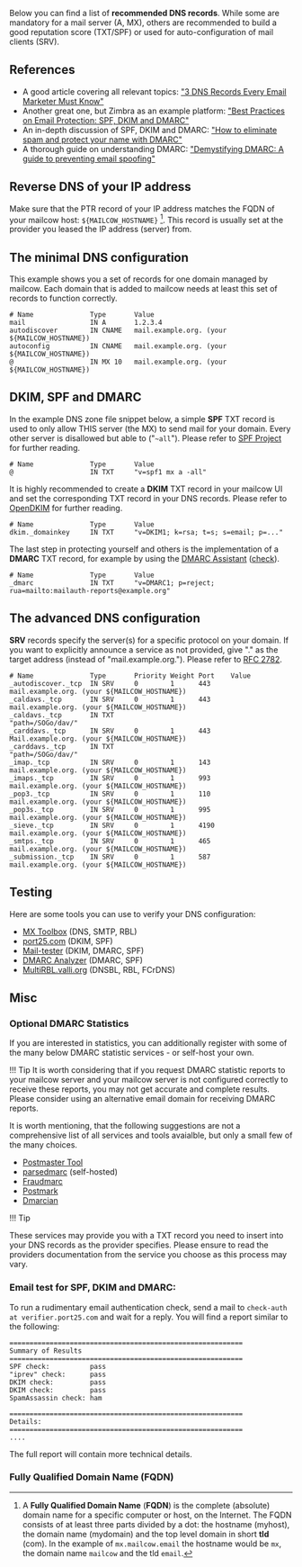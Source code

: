 Below you can find a list of **recommended DNS records**. While some are mandatory for a mail server (A, MX), others are recommended to build a good reputation score (TXT/SPF) or used for auto-configuration of mail clients (SRV).

## References

- A good article covering all relevant topics:
  ["3 DNS Records Every Email Marketer Must Know"](https://www.rackaid.com/blog/email-dns-records)
- Another great one, but Zimbra as an example platform:
  ["Best Practices on Email Protection: SPF, DKIM and DMARC"](https://wiki.zimbra.com/wiki/Best_Practices_on_Email_Protection:_SPF,_DKIM_and_DMARC)
- An in-depth discussion of SPF, DKIM and DMARC:
  ["How to eliminate spam and protect your name with DMARC"](https://www.skelleton.net/2015/03/21/how-to-eliminate-spam-and-protect-your-name-with-dmarc/)
- A thorough guide on understanding DMARC:
["Demystifying DMARC: A guide to preventing email spoofing"](https://seanthegeek.net/459/demystifying-dmarc/)


## Reverse DNS of your IP address

Make sure that the PTR record of your IP address matches the FQDN of your mailcow host: `${MAILCOW_HOSTNAME}` [^1]. This record is usually set at the provider you leased the IP address (server) from.

## The minimal DNS configuration

This example shows you a set of records for one domain managed by mailcow. Each domain that is added to mailcow needs at least this set of records to function correctly.

```
# Name              Type       Value
mail                IN A       1.2.3.4
autodiscover        IN CNAME   mail.example.org. (your ${MAILCOW_HOSTNAME})
autoconfig          IN CNAME   mail.example.org. (your ${MAILCOW_HOSTNAME})
@                   IN MX 10   mail.example.org. (your ${MAILCOW_HOSTNAME})
```

## DKIM, SPF and DMARC

In the example DNS zone file snippet below, a simple **SPF** TXT record is used to only allow THIS server (the MX) to send mail for your domain. Every other server is disallowed but able to ("`~all`"). Please refer to [SPF Project](http://www.open-spf.org/) for further reading.

```
# Name              Type       Value
@                   IN TXT     "v=spf1 mx a -all"
```

It is highly recommended to create a **DKIM** TXT record in your mailcow UI and set the corresponding TXT record in your DNS records. Please refer to [OpenDKIM](http://www.opendkim.org) for further reading.

```
# Name              Type       Value
dkim._domainkey     IN TXT     "v=DKIM1; k=rsa; t=s; s=email; p=..."
```

The last step in protecting yourself and others is the implementation of a **DMARC** TXT record, for example by using the [DMARC Assistant](http://www.kitterman.com/dmarc/assistant.html) ([check](https://dmarcian.com/dmarc-inspector/google.com)).

```
# Name              Type       Value
_dmarc              IN TXT     "v=DMARC1; p=reject; rua=mailto:mailauth-reports@example.org"
```

## The advanced DNS configuration

**SRV** records specify the server(s) for a specific protocol on your domain. If you want to explicitly announce a service as not provided, give "." as the target address (instead of "mail.example.org."). Please refer to [RFC 2782](https://tools.ietf.org/html/rfc2782).

```
# Name              Type       Priority Weight Port    Value
_autodiscover._tcp  IN SRV     0        1      443      mail.example.org. (your ${MAILCOW_HOSTNAME})
_caldavs._tcp       IN SRV     0        1      443      mail.example.org. (your ${MAILCOW_HOSTNAME})
_caldavs._tcp       IN TXT                              "path=/SOGo/dav/"
_carddavs._tcp      IN SRV     0        1      443      Mail.example.org. (your ${MAILCOW_HOSTNAME})
_carddavs._tcp      IN TXT                              "path=/SOGo/dav/"
_imap._tcp          IN SRV     0        1      143      mail.example.org. (your ${MAILCOW_HOSTNAME})
_imaps._tcp         IN SRV     0        1      993      mail.example.org. (your ${MAILCOW_HOSTNAME})
_pop3._tcp          IN SRV     0        1      110      mail.example.org. (your ${MAILCOW_HOSTNAME})
_pop3s._tcp         IN SRV     0        1      995      mail.example.org. (your ${MAILCOW_HOSTNAME})
_sieve._tcp         IN SRV     0        1      4190     mail.example.org. (your ${MAILCOW_HOSTNAME})
_smtps._tcp         IN SRV     0        1      465      mail.example.org. (your ${MAILCOW_HOSTNAME})
_submission._tcp    IN SRV     0        1      587      mail.example.org. (your ${MAILCOW_HOSTNAME})
```

## Testing

Here are some tools you can use to verify your DNS configuration:

- [MX Toolbox](https://mxtoolbox.com/SuperTool.aspx) (DNS, SMTP, RBL)
- [port25.com](https://www.port25.com/dkim-wizard/) (DKIM, SPF)
- [Mail-tester](https://www.mail-tester.com/) (DKIM, DMARC, SPF)
- [DMARC Analyzer](https://www.dmarcanalyzer.com/spf/checker/) (DMARC, SPF)
- [MultiRBL.valli.org](http://multirbl.valli.org/) (DNSBL, RBL, FCrDNS)

## Misc

### Optional DMARC Statistics

If you are interested in statistics, you can additionally register with some of the many below DMARC statistic services - or self-host your own.

!!! Tip
It is worth considering that if you request DMARC statistic reports to your mailcow server and your mailcow server is not configured correctly to receive these reports, you may not get accurate and complete results. Please consider using an alternative email domain for receiving DMARC reports.

It is worth mentioning, that the following suggestions are not a comprehensive list of all services and tools avaialble, but only a small few of the many choices.

- [Postmaster Tool](https://gmail.com/postmaster)
- [parsedmarc](https://github.com/domainaware/parsedmarc) (self-hosted)
- [Fraudmarc](https://fraudmarc.com/)
- [Postmark](https://dmarc.postmarkapp.com)
- [Dmarcian](https://dmarcian.com/)

!!! Tip

These services may provide you with a TXT record you need to insert into your DNS records as the provider specifies. Please ensure to read the providers documentation from the service you choose as this process may vary.

### Email test for SPF, DKIM and DMARC:

To run a rudimentary email authentication check, send a mail to `check-auth at verifier.port25.com` and wait for a reply. You will find a report similar to the following:

```
==========================================================
Summary of Results
==========================================================
SPF check:          pass
"iprev" check:      pass
DKIM check:         pass
DKIM check:         pass
SpamAssassin check: ham

==========================================================
Details:
==========================================================
....
```

The full report will contain more technical details.


### Fully Qualified Domain Name (FQDN)

[^1]: A **Fully Qualified Domain Name** (**FQDN**) is the complete (absolute) domain name for a specific computer or host, on the Internet. The FQDN consists of at least three parts divided by a dot: the hostname (myhost), the domain name (mydomain) and the top level domain in short **tld** (com). In the example of `mx.mailcow.email` the hostname would be `mx`, the domain name `mailcow` and the tld `email`.
